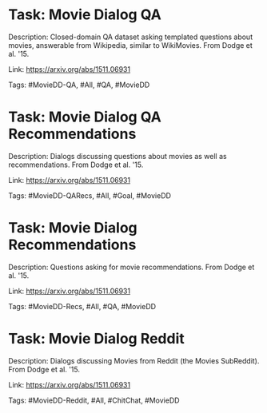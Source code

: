 Task: Movie Dialog QA
======================
Description: Closed-domain QA dataset asking templated questions about movies, answerable from Wikipedia, similar to WikiMovies. From Dodge et al. '15.

Link: https://arxiv.org/abs/1511.06931

Tags: #MovieDD-QA, #All, #QA, #MovieDD



Task: Movie Dialog QA Recommendations
======================================
Description: Dialogs discussing questions about movies as well as recommendations. From Dodge et al. '15.

Link: https://arxiv.org/abs/1511.06931

Tags: #MovieDD-QARecs, #All, #Goal, #MovieDD



Task: Movie Dialog Recommendations
===================================
Description: Questions asking for movie recommendations. From Dodge et al. '15.

Link: https://arxiv.org/abs/1511.06931

Tags: #MovieDD-Recs, #All, #QA, #MovieDD



Task: Movie Dialog Reddit
==========================
Description: Dialogs discussing Movies from Reddit (the Movies SubReddit). From Dodge et al. '15.

Link: https://arxiv.org/abs/1511.06931

Tags: #MovieDD-Reddit, #All, #ChitChat, #MovieDD
